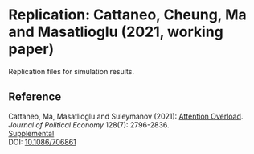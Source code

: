 # Replication: Cattaneo, Cheung, Ma and Masatlioglu (2021, working paper)

Replication files for simulation results.

## Reference

Cattaneo, Ma, Masatlioglu and Suleymanov (2021): [Attention Overload](https://cattaneo.princeton.edu/papers/Cattaneo-Cheung-Ma-Masatlioglu_2021_wp.pdf).<br>
_Journal of Political Economy_ 128(7): 2796-2836.<br>
[Supplemental](https://cattaneo.princeton.edu/papers/Cattaneo-Cheung-Ma-Masatlioglu_2021_wp--Supplement.pdf)<br>
DOI: [10.1086/706861](https://doi.org/10.1086/706861)
